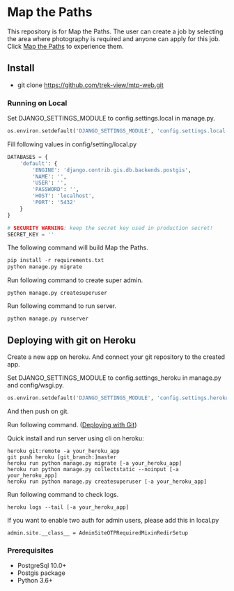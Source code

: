 # Map the Paths
This repository is for Map the Paths. 
The user can create a job by selecting the area where photography is required and anyone can apply for this job.
Click [Map the Paths](https://map-the-paths.herokuapp.com/) to experience them.


## Install

- git clone https://github.com/trek-view/mtp-web.git


### Running on Local

Set DJANGO_SETTINGS_MODULE to config.settings.local in manage.py.
``` python
os.environ.setdefault('DJANGO_SETTINGS_MODULE', 'config.settings.local')
```

Fill following values in config/setting/local.py
``` python
DATABASES = {
    'default': {
        'ENGINE': 'django.contrib.gis.db.backends.postgis',
        'NAME': '',
        'USER': '',
        'PASSWORD': '',
        'HOST': 'localhost',
        'PORT': '5432'
    }
}

# SECURITY WARNING: keep the secret key used in production secret!
SECRET_KEY = ''

```

The following command will build Map the Paths.

``` python
pip install -r requirements.txt
python manage.py migrate
```

Run following command to create super admin.
```
python manage.py createsuperuser
```
Run following command to run server.
```
python manage.py runserver
```


## Deploying with git on Heroku

Create a new app on heroku.
And connect your git repository to the created app.

Set DJANGO_SETTINGS_MODULE to config.settings_heroku in manage.py and config/wsgi.py.
``` python
os.environ.setdefault('DJANGO_SETTINGS_MODULE', 'config.settings.heroku')
```

And then push on git.

Run following command. ([Deploying with Git](https://devcenter.heroku.com/articles/git))

Quick install and run server using cli on heroku:
```
heroku git:remote -a your_heroku_app
git push heroku [git_branch:]master
heroku run python manage.py migrate [-a your_heroku_app]
heroku run python manage.py collectstatic --noinput [-a your_heroku_app]
heroku run python manage.py createsuperuser [-a your_heroku_app]
```

Run following command to check logs.
```
heroku logs --tail [-a your_heroku_app]
```

If you want to enable two auth for admin users, please add this in local.py
```
admin.site.__class__ = AdminSiteOTPRequiredMixinRedirSetup
```

### Prerequisites

- PostgreSql 10.0+
- Postgis package
- Python 3.6+

